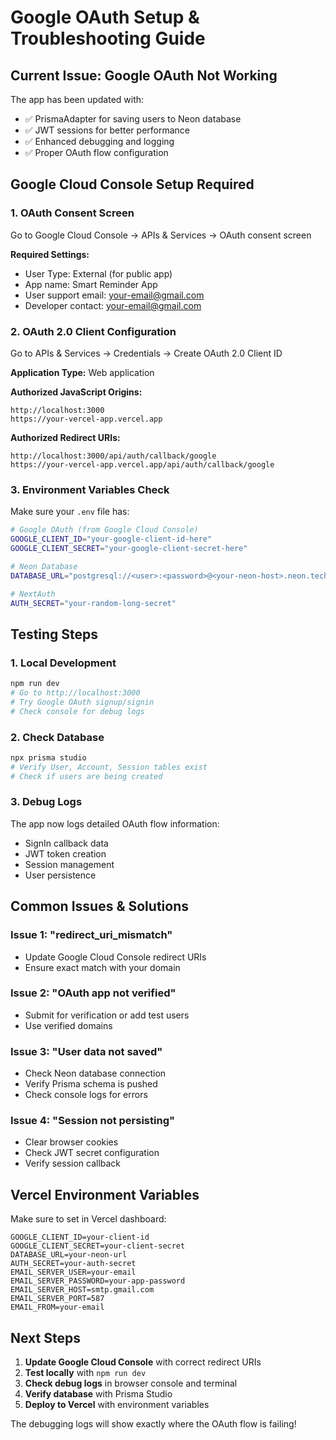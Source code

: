 # Google OAuth Setup & Troubleshooting Guide

## Current Issue: Google OAuth Not Working

The app has been updated with:
- ✅ PrismaAdapter for saving users to Neon database
- ✅ JWT sessions for better performance
- ✅ Enhanced debugging and logging
- ✅ Proper OAuth flow configuration

## Google Cloud Console Setup Required

### 1. OAuth Consent Screen
Go to Google Cloud Console → APIs & Services → OAuth consent screen

**Required Settings:**
- User Type: External (for public app)
- App name: Smart Reminder App
- User support email: your-email@gmail.com
- Developer contact: your-email@gmail.com

### 2. OAuth 2.0 Client Configuration
Go to APIs & Services → Credentials → Create OAuth 2.0 Client ID

**Application Type:** Web application

**Authorized JavaScript Origins:**
```
http://localhost:3000
https://your-vercel-app.vercel.app
```

**Authorized Redirect URIs:**
```
http://localhost:3000/api/auth/callback/google
https://your-vercel-app.vercel.app/api/auth/callback/google
```

### 3. Environment Variables Check

Make sure your `.env` file has:
```bash
# Google OAuth (from Google Cloud Console)
GOOGLE_CLIENT_ID="your-google-client-id-here"
GOOGLE_CLIENT_SECRET="your-google-client-secret-here"

# Neon Database
DATABASE_URL="postgresql://<user>:<password>@<your-neon-host>.neon.tech/neondb?sslmode=require"

# NextAuth
AUTH_SECRET="your-random-long-secret"
```

## Testing Steps

### 1. Local Development
```bash
npm run dev
# Go to http://localhost:3000
# Try Google OAuth signup/signin
# Check console for debug logs
```

### 2. Check Database
```bash
npx prisma studio
# Verify User, Account, Session tables exist
# Check if users are being created
```

### 3. Debug Logs
The app now logs detailed OAuth flow information:
- SignIn callback data
- JWT token creation
- Session management
- User persistence

## Common Issues & Solutions

### Issue 1: "redirect_uri_mismatch"
- Update Google Cloud Console redirect URIs
- Ensure exact match with your domain

### Issue 2: "OAuth app not verified"
- Submit for verification or add test users
- Use verified domains

### Issue 3: "User data not saved"
- Check Neon database connection
- Verify Prisma schema is pushed
- Check console logs for errors

### Issue 4: "Session not persisting"
- Clear browser cookies
- Check JWT secret configuration
- Verify session callback

## Vercel Environment Variables

Make sure to set in Vercel dashboard:
```
GOOGLE_CLIENT_ID=your-client-id
GOOGLE_CLIENT_SECRET=your-client-secret
DATABASE_URL=your-neon-url
AUTH_SECRET=your-auth-secret
EMAIL_SERVER_USER=your-email
EMAIL_SERVER_PASSWORD=your-app-password
EMAIL_SERVER_HOST=smtp.gmail.com
EMAIL_SERVER_PORT=587
EMAIL_FROM=your-email
```

## Next Steps

1. **Update Google Cloud Console** with correct redirect URIs
2. **Test locally** with `npm run dev`
3. **Check debug logs** in browser console and terminal
4. **Verify database** with Prisma Studio
5. **Deploy to Vercel** with environment variables

The debugging logs will show exactly where the OAuth flow is failing!
